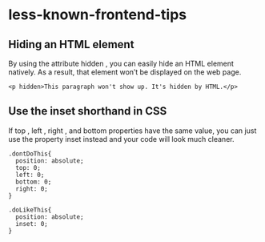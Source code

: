 # less-known-frontend-tips

## Hiding an HTML element 
By using the attribute hidden , you can easily hide an HTML element natively. As a result, that element won’t be displayed on the web page.

```<p hidden>This paragraph won't show up. It's hidden by HTML.</p>```

## Use the inset shorthand in CSS
If top , left , right , and bottom properties have the same value, you can just use the property inset instead and your code will look much cleaner.

```
.dontDoThis{
  position: absolute;
  top: 0;
  left: 0;
  bottom: 0;
  right: 0;
}

.doLikeThis{
  position: absolute;
  inset: 0;
}
```
